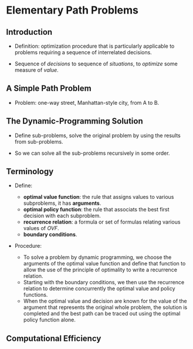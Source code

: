 Elementary Path Problems
========================

Introduction
------------

* Definition: optimization procedure that is particularly applicable to problems requiring a sequence of interrelated decisions.

* Sequence of *decisions* to sequence of *situations*, to _optimize_ some measure of *value*.

A Simple Path Problem
---------------------

* Problem: one-way street, Manhattan-style city, from A to B.

The Dynamic-Programming Solution
--------------------------------

* Define sub-problems, solve the original problem by using the results from sub-problems.

* So we can solve all the sub-problems recursively in some order.

Terminology
-----------

* Define:
  * **optimal value function**: the rule that assigns values to various subproblems, it has **arguments**.
  * **optimal policy function**: the rule that associats the best first decision with each subproblem.
  * **recurrence relation**: a formula or set of formulas relating various values of _*OVF*_.
  * **boundary conditions**.

* Procedure:
  * To solve a problem by dynamic programming, we choose the arguments of the optimal value function and define that function to allow the use of the principle of optimality to write a recurrence relation.
  * Starting with the boundary conditions, we then use the recurrence relation to determine concurrently the optimal value and policy functions.
  * When the optimal value and decision are known for the value of the argument that represents the original whole problem, the solution is completed and the best path can be traced out using the optimal policy function alone.

Computational Efficiency
------------------------


